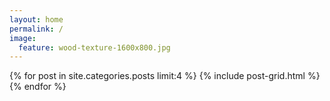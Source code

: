 ```yaml
---
layout: home
permalink: /
image:
  feature: wood-texture-1600x800.jpg
---
```


<div class="tiles">
{% for post in site.categories.posts limit:4 %}
  {% include post-grid.html %}
{% endfor %}
</div><!-- /.tiles -->
